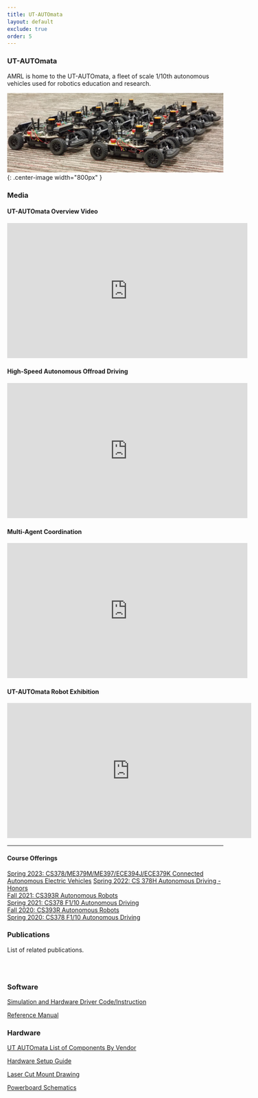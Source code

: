 ```yaml
---
title: UT-AUTOmata
layout: default
exclude: true
order: 5
---
```


### UT-AUTOmata

AMRL is home to the UT-AUTOmata, a fleet of scale 1/10th autonomous vehicles
used for robotics education and research.

![CarPicture](assets/images/robots/automata_group.jpg){: .center-image width="800px" }


### Media

#### UT-AUTOmata Overview Video

<div align="center">
<iframe width="560" height="315" src="https://www.youtube.com/embed/0s0URZ9IyTs" frameborder="0" allow="autoplay; encrypted-media" allowfullscreen=""></iframe>
</div>

#### High-Speed Autonomous Offroad Driving

<div align="center">
<iframe width="560" height="315" src="https://www.youtube.com/embed/QJDINgrtlCc" frameborder="0" allow="autoplay; encrypted-media" allowfullscreen=""></iframe>
</div>

#### Multi-Agent Coordination

<div align="center">
<iframe width="560" height="315" src="https://www.youtube.com/embed/fib4kDVA8O0" frameborder="0" allow="autoplay; encrypted-media" allowfullscreen=""></iframe>
</div>

#### UT-AUTOmata Robot Exhibition

<div align="center">
<iframe width="569" height="315" src="https://www.youtube.com/embed/ClYvJHcrxlg" title="YouTube video player" frameborder="0" allow="accelerometer; autoplay; clipboard-write; encrypted-media; gyroscope; picture-in-picture" allowfullscreen></iframe></div>

---

#### Course Offerings

[Spring 2023: CS378/ME379M/ME397/ECE394J/ECE379K Connected Autonomous Electric Vehicles](https://www.joydeepb.com/assets/cs378sp23_caev.pdf)
[Spring 2022: CS 378H Autonomous Driving - Honors](https://amrl.cs.utexas.edu/CS378H-S22/)  
[Fall 2021: CS393R Autonomous Robots](https://amrl.cs.utexas.edu/CS393R-F21/)  
[Spring 2021: CS378 F1/10 Autonomous Driving](https://amrl.cs.utexas.edu/CS378-F1Tenth-Autonomous-Driving-S21/)  
[Fall 2020: CS393R Autonomous Robots](https://amrl.cs.utexas.edu/CS393R-F20/)  
[Spring 2020: CS378 F1/10 Autonomous Driving](https://amrl.cs.utexas.edu/CS378-F1Tenth-Autonomous-Driving-S20/) 

### Publications
List of related publications. 
<table class="display" id="pubTable"></table>  
<br/>

### Software
[Simulation and Hardware Driver Code/Instruction](https://github.com/ut-amrl/ut_automata)

[Reference Manual](https://docs.google.com/document/d/1KHScEcrj_tWRqCbMa7x2mVGDWvNHRvKcmOjuP4hD-ZQ/edit)

### Hardware
[UT AUTOmata List of Components By Vendor](https://docs.google.com/spreadsheets/d/197W5ejMjJ3xfXrE_wAcsbsO1OQzT3U3aU18hYu6106I/edit#gid=0)

[Hardware Setup Guide](https://docs.google.com/document/d/1TKbYQWP1WYjAUvRWu4ax6k6G6X0Uz_t_NtNbm66m3Zg/edit?usp=sharing)

[Laser Cut Mount Drawing](https://drive.google.com/file/d/1RPymBisQeDRHvxa1WU5EiqHT4_zi8XWi/view)

[Powerboard Schematics](https://drive.google.com/file/d/1vMpDWKRZlicEmgoSk4oGKN8NKZrA9UsG/view)


<script src="//ajax.googleapis.com/ajax/libs/jquery/1.7.1/jquery.min.js">
</script><script src="./assets/js/bib-list.js"></script>
<link href="./assets/bib-publication-list.css" rel="stylesheet" type="text/css" />

<pre id="bibtex" style="display:none;">./ut_automata-references.bib</pre>

<script type="text/javascript">
 var xhr = new XMLHttpRequest();
xhr.onreadystatechange = process;
xhr.open("GET", "./ut_automata-references.bib", true);
xhr.send();

function process() {
  if (xhr.readyState == 4) {
    // console.log(xhr.responseText);
    // bibtexify(xhr.responseText, "pubTable", {'visualization':false});
  }
}

var init = function() {
  bibtexify("./ut_automata-references.bib", "pubTable", {'visualization':false});
};

if (window.addEventListener) {
  window.addEventListener('load', init, false);
} else if (window.attachEvent) {
  window.attachEvent('onload', init);
}
</script>
